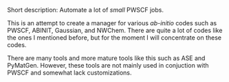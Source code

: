 Short description: Automate a lot of *small* PWSCF jobs.

This is an attempt to create a manager for various *ab-initio*
codes such as PWSCF, ABINIT, Gaussian, and NWChem. There are
quite a lot of codes like the ones I mentioned before, but for
the moment I will concentrate on these codes.

There are many tools and more mature tools like this such as ASE
and PyMatGen. However, these tools are not mainly used in
conjuction with PWSCF and somewhat lack customizations.



